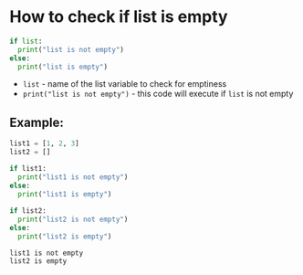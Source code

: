 # How to check if list is empty

```python
if list:
  print("list is not empty")
else:
  print("list is empty")
```

- `list` - name of the list variable to check for emptiness
- `print("list is not empty")` - this code will execute if `list` is not empty

## Example: 
```python
list1 = [1, 2, 3]
list2 = []

if list1:
  print("list1 is not empty")
else:
  print("list1 is empty")
  
if list2:
  print("list2 is not empty")
else:
  print("list2 is empty")
```
```
list1 is not empty
list2 is empty

```
